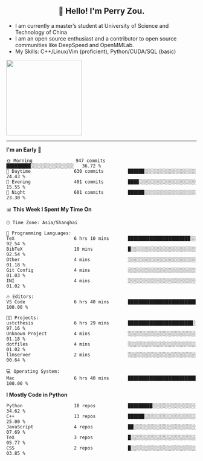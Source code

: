 <h2 align="center">👋 Hello! I'm Perry Zou.</h2>

- I am currently a master’s student at University of Science and Technology of China
- I am an open source enthusiast and a contributor to open source communities like DeepSpeed and OpenMMLab.
- My Skills: C++/Linux/Vim (proficient), Python/CUDA/SQL (basic)

<img height=200 align="center" src="https://github-readme-stats.vercel.app/api?username=zonepg" />

-------

<!--START_SECTION:waka-->
**I'm an Early 🐤** 

```text
🌞 Morning                947 commits         █████████░░░░░░░░░░░░░░░░   36.72 % 
🌆 Daytime                630 commits         ██████░░░░░░░░░░░░░░░░░░░   24.43 % 
🌃 Evening                401 commits         ████░░░░░░░░░░░░░░░░░░░░░   15.55 % 
🌙 Night                  601 commits         ██████░░░░░░░░░░░░░░░░░░░   23.30 % 
```


📊 **This Week I Spent My Time On** 

```text
🕑︎ Time Zone: Asia/Shanghai

💬 Programming Languages: 
TeX                      6 hrs 10 mins       ███████████████████████░░   92.54 % 
BibTeX                   10 mins             █░░░░░░░░░░░░░░░░░░░░░░░░   02.54 % 
Other                    4 mins              ░░░░░░░░░░░░░░░░░░░░░░░░░   01.18 % 
Git Config               4 mins              ░░░░░░░░░░░░░░░░░░░░░░░░░   01.03 % 
INI                      4 mins              ░░░░░░░░░░░░░░░░░░░░░░░░░   01.02 % 

🔥 Editors: 
VS Code                  6 hrs 40 mins       █████████████████████████   100.00 % 

🐱‍💻 Projects: 
ustcthesis               6 hrs 29 mins       ████████████████████████░   97.16 % 
Unknown Project          4 mins              ░░░░░░░░░░░░░░░░░░░░░░░░░   01.18 % 
dotfiles                 4 mins              ░░░░░░░░░░░░░░░░░░░░░░░░░   01.02 % 
llmserver                2 mins              ░░░░░░░░░░░░░░░░░░░░░░░░░   00.64 % 

💻 Operating System: 
Mac                      6 hrs 40 mins       █████████████████████████   100.00 % 
```

**I Mostly Code in Python** 

```text
Python                   18 repos            █████████░░░░░░░░░░░░░░░░   34.62 % 
C++                      13 repos            ██████░░░░░░░░░░░░░░░░░░░   25.00 % 
JavaScript               4 repos             ██░░░░░░░░░░░░░░░░░░░░░░░   07.69 % 
TeX                      3 repos             █░░░░░░░░░░░░░░░░░░░░░░░░   05.77 % 
CSS                      2 repos             █░░░░░░░░░░░░░░░░░░░░░░░░   03.85 % 
```




<!--END_SECTION:waka-->
